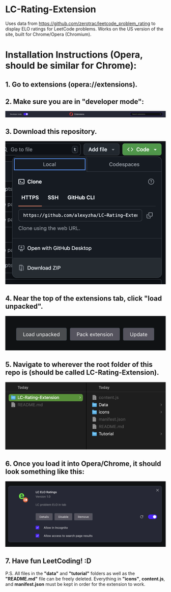 # LC-Rating-Extension
Uses data from https://github.com/zerotrac/leetcode_problem_rating to display ELO ratings for LeetCode problems. Works on the US version of the site, built for Chrome/Opera (Chromium).

# Installation Instructions (Opera, should be similar for Chrome):

## 1. Go to extensions (opera://extensions).

## 2. Make sure you are in "developer mode":

![image](tutorial/devmode.png)

## 3. Download this repository.

![image](tutorial/download.png)

## 4. Near the top of the extensions tab, click "load unpacked".

![image](tutorial/unpacked.png)

## 5. Navigate to wherever the root folder of this repo is (should be called LC-Rating-Extension).

![image](tutorial/location.png)

## 6. Once you load it into Opera/Chrome, it should look something like this:

![image](tutorial/menu.png)

## 7. Have fun LeetCoding! :D

P.S. All files in the **"data"** and **"tutorial"** folders as well as the **"README.md"** file can be freely deleted. Everything in **"icons"**, **content.js**, and **manifest.json** must be kept in order for the extension to work.